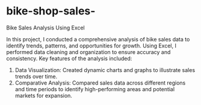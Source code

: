 # bike-shop-sales-
Bike Sales Analysis Using Excel

In this project, I conducted a comprehensive analysis of bike sales data to identify trends, patterns, and opportunities for growth. Using Excel, I performed data cleaning and organization to ensure accuracy and consistency. Key features of the analysis included:

1. Data Visualization: Created dynamic charts and graphs to illustrate sales trends over time.
3. Comparative Analysis: Compared sales data across different regions and time periods to identify high-performing areas and potential markets for expansion.
